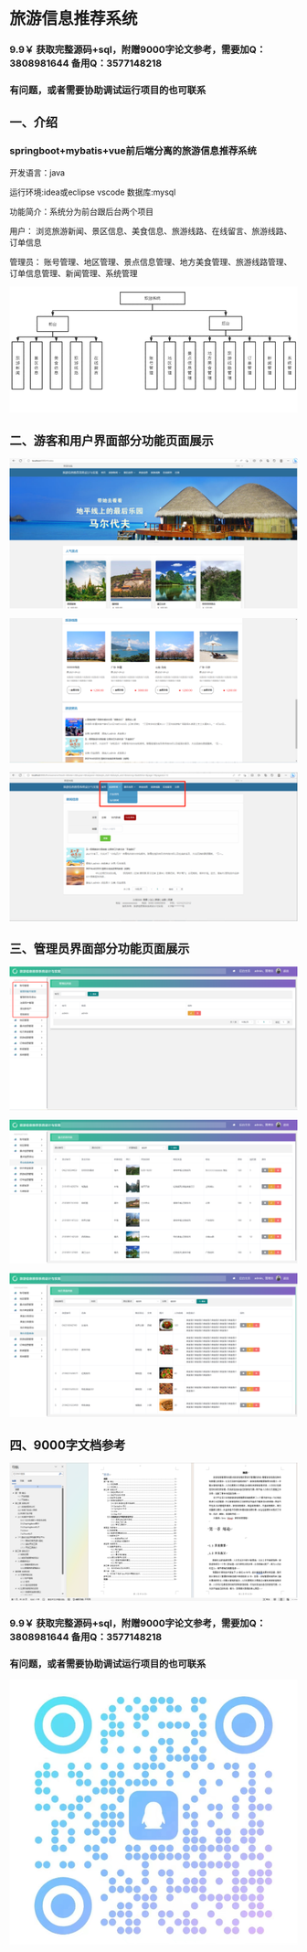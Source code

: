 # 旅游信息推荐系统

### 9.9￥ 获取完整源码+sql，附赠9000字论文参考，需要加Q：3808981644 备用Q：3577148218
### 有问题，或者需要协助调试运行项目的也可联系

## 一、介绍

### springboot+mybatis+vue前后端分离的旅游信息推荐系统

开发语言：java

运行环境:idea或eclipse vscode 数据库:mysql

功能简介：系统分为前台跟后台两个项目

用户：  浏览旅游新闻、景区信息、美食信息、旅游线路、在线留言、旅游线路、订单信息

管理员： 账号管理、地区管理、景点信息管理、地方美食管理、旅游线路管理、订单信息管理、新闻管理、系统管理

![img.png](imgs/img.png)

## 二、游客和用户界面部分功能页面展示

![img_1.png](imgs/img_1.png)

![img_3.png](imgs/img_3.png)

![img_4.png](imgs/img_4.png)

## 三、管理员界面部分功能页面展示

![img_5.png](imgs/img_5.png)

![img_6.png](imgs/img_6.png)

![img_7.png](imgs/img_7.png)

## 四、9000字文档参考

![img.png](img.png)

### 9.9￥ 获取完整源码+sql，附赠9000字论文参考，需要加Q：3808981644 备用Q：3577148218
### 有问题，或者需要协助调试运行项目的也可联系
![img_1.png](img_1.png)
